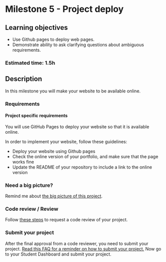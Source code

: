 # Milestone 5 - Project deploy

## Learning objectives
- Use Github pages to deploy web pages.
- Demonstrate ability to ask clarifying questions about ambiguous requirements.

### Estimated time: 1.5h

## Description
In this milestone you will make your website to be available online.

### Requirements

#### Project specific requirements

You will use GitHub Pages to deploy your website so that it is available online.


In order to implement your website, follow these guidelines:
- Deploy your website using Github pages
- Check the online version of your portfolio, and make sure that the page works fine
- Update the README of your repository to include a link to the online version


### Need a big picture?

Remind me about [the big picture of this project](./sneak_peek.md).

### Code review / Review

Follow [these steps](https://github.com/microverseinc/curriculum-transversal-skills/blob/main/code-review/articles/how_to_ask_for_a_code_review.md) to request a code review of your project.

### Submit your project

After the final approval from a code reviewer, you need to submit your project.
[Read this FAQ for a reminder on how to submit your project.](https://microverse.zendesk.com/hc/en-us/articles/360063172293-How-to-submit-a-project-)
Now go to your Student Dashboard and submit your project.

 


